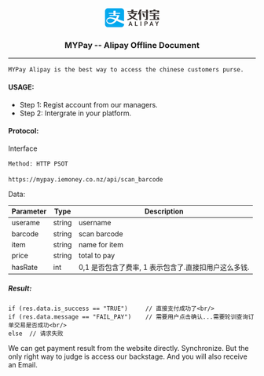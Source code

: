 <p align="center"><img src="alipay.png">
<h3 align="center">MYPay -- Alipay Offline Document</h3><hr>
</p>

```
MYPay Alipay is the best way to access the chinese customers purse.
```

#### USAGE:

* Step 1: Regist account from our managers.
* Step 2: Intergrate in your platform.

#### Protocol:

Interface

```
Method: HTTP PSOT

https://mypay.iemoney.co.nz/api/scan_barcode
```

Data:

|Parameter	|Type 	|Description|
|-----------|-------|-----------|
|userame    |string | username|
|barcode    |string | scan barcode|
|item       |string | name for item|
|price      |string | total to pay|
|hasRate		|int    | 0,1 是否包含了费率, 1 表示包含了.直接扣用户这么多钱.|


##### Result:

```
if (res.data.is_success == "TRUE")     // 直接支付成功了<br/>
if (res.data.message == "FAIL_PAY")    // 需要用户点击确认...需要轮训查询订单交易是否成功<br/>
else  // 请求失败
```

We can get payment result from the website directly. Synchronize.
But the only right way to judge is access our backstage. And you will also receive an Email.




